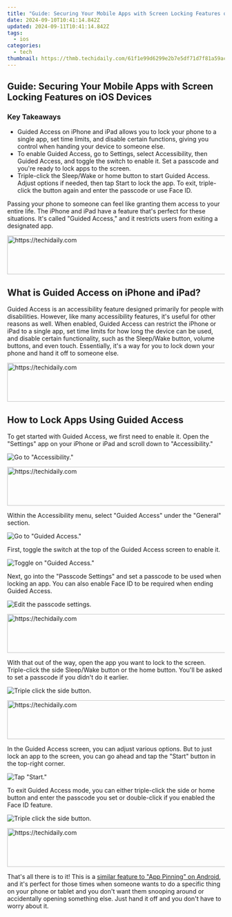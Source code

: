 ```yaml
---
title: "Guide: Securing Your Mobile Apps with Screen Locking Features on iOS Devices"
date: 2024-09-10T10:41:14.842Z
updated: 2024-09-11T10:41:14.842Z
tags:
  - ios
categories:
  - tech
thumbnail: https://thmb.techidaily.com/61f1e99d6299e2b7e5df71d7f81a59ac930cb2c81d484489a08d43204f560599.jpg
---
```


## Guide: Securing Your Mobile Apps with Screen Locking Features on iOS Devices

### Key Takeaways

* Guided Access on iPhone and iPad allows you to lock your phone to a single app, set time limits, and disable certain functions, giving you control when handing your device to someone else.
* To enable Guided Access, go to Settings, select Accessibility, then Guided Access, and toggle the switch to enable it. Set a passcode and you're ready to lock apps to the screen.
* Triple-click the Sleep/Wake or home button to start Guided Access. Adjust options if needed, then tap Start to lock the app. To exit, triple-click the button again and enter the passcode or use Face ID.

 Passing your phone to someone can feel like granting them access to your entire life. The iPhone and iPad have a feature that's perfect for these situations. It's called "Guided Access," and it restricts users from exiting a designated app.





<!-- affiliate ads begin -->
<a href="https://wigfever.sjv.io/c/5597632/2014851/22899" target="_top" id="2014851">
  <img src="//a.impactradius-go.com/display-ad/22899-2014851" border="0" alt="https://techidaily.com" width="728" height="90"/>
</a>
<img height="0" width="0" src="https://wigfever.sjv.io/i/5597632/2014851/22899" style="position:absolute;visibility:hidden;" border="0" />
<!-- affiliate ads end -->




##  What is Guided Access on iPhone and iPad?

 Guided Access is an accessibility feature designed primarily for people with disabilities. However, like many accessibility features, it's useful for other reasons as well. When enabled, Guided Access can restrict the iPhone or iPad to a single app, set time limits for how long the device can be used, and disable certain functionality, such as the Sleep/Wake button, volume buttons, and even touch. Essentially, it's a way for you to lock down your phone and hand it off to someone else.





<!-- affiliate ads begin -->
<a href="https://appsumo.8odi.net/c/5597632/2123727/7443" target="_top" id="2123727">
  <img src="//a.impactradius-go.com/display-ad/7443-2123727" border="0" alt="https://techidaily.com" width="728" height="90"/>
</a>
<img height="0" width="0" src="https://appsumo.8odi.net/i/5597632/2123727/7443" style="position:absolute;visibility:hidden;" border="0" />
<!-- affiliate ads end -->




##  How to Lock Apps Using Guided Access

 To get started with Guided Access, we first need to enable it. Open the "Settings" app on your iPhone or iPad and scroll down to "Accessibility."

![Go to "Accessibility."](https://static1.howtogeekimages.com/wordpress/wp-content/uploads/2023/08/img_0356.PNG) 





<!-- affiliate ads begin -->
<a href="https://ephamedtechinc.pxf.io/c/5597632/2136616/26400" target="_top" id="2136616">
  <img src="//a.impactradius-go.com/display-ad/26400-2136616" border="0" alt="https://techidaily.com" width="728" height="90"/>
</a>
<img height="0" width="0" src="https://ephamedtechinc.pxf.io/i/5597632/2136616/26400" style="position:absolute;visibility:hidden;" border="0" />
<!-- affiliate ads end -->




 Within the Accessibility menu, select "Guided Access" under the "General" section.

![Go to "Guided Access."](https://static1.howtogeekimages.com/wordpress/wp-content/uploads/2023/08/img_0357.PNG) 

 First, toggle the switch at the top of the Guided Access screen to enable it.

![Toggle on "Guided Access."](https://static1.howtogeekimages.com/wordpress/wp-content/uploads/2023/08/img_0358.PNG) 

 Next, go into the "Passcode Settings" and set a passcode to be used when locking an app. You can also enable Face ID to be required when ending Guided Access.

![Edit the passcode settings.](https://static1.howtogeekimages.com/wordpress/wp-content/uploads/2023/08/img_0359.PNG) 





<!-- affiliate ads begin -->
<a href="https://appsumo.8odi.net/c/5597632/2130891/7443" target="_top" id="2130891">
  <img src="//a.impactradius-go.com/display-ad/7443-2130891" border="0" alt="https://techidaily.com" width="728" height="90"/>
</a>
<img height="0" width="0" src="https://appsumo.8odi.net/i/5597632/2130891/7443" style="position:absolute;visibility:hidden;" border="0" />
<!-- affiliate ads end -->




 With that out of the way, open the app you want to lock to the screen. Triple-click the side Sleep/Wake button or the home button. You'll be asked to set a passcode if you didn't do it earlier.

![Triple click the side button.](https://static1.howtogeekimages.com/wordpress/wp-content/uploads/2023/08/2023-08-23_15-19-19-1.png) 





<!-- affiliate ads begin -->
<a href="https://ephamedtechinc.pxf.io/c/5597632/2137210/26400" target="_top" id="2137210">
  <img src="//a.impactradius-go.com/display-ad/26400-2137210" border="0" alt="https://techidaily.com" width="728" height="90"/>
</a>
<img height="0" width="0" src="https://ephamedtechinc.pxf.io/i/5597632/2137210/26400" style="position:absolute;visibility:hidden;" border="0" />
<!-- affiliate ads end -->




 In the Guided Access screen, you can adjust various options. But to just lock an app to the screen, you can go ahead and tap the "Start" button in the top-right corner.

![Tap "Start."](https://static1.howtogeekimages.com/wordpress/wp-content/uploads/2023/08/pxl_20230823_190624443-2.jpg) 

 To exit Guided Access mode, you can either triple-click the side or home button and enter the passcode you set or double-click if you enabled the Face ID feature.

![Triple click the side button.](https://static1.howtogeekimages.com/wordpress/wp-content/uploads/2023/08/2023-08-23_15-19-19-1.png) 





<!-- affiliate ads begin -->
<a href="https://appsumo.8odi.net/c/5597632/2118325/7443" target="_top" id="2118325">
  <img src="//a.impactradius-go.com/display-ad/7443-2118325" border="0" alt="https://techidaily.com" width="728" height="90"/>
</a>
<img height="0" width="0" src="https://appsumo.8odi.net/i/5597632/2118325/7443" style="position:absolute;visibility:hidden;" border="0" />
<!-- affiliate ads end -->




 That's all there is to it! This is a [similar feature to "App Pinning" on Android](https://youtube-videos.techidaily.com/choosing-streaming-giants-vimeo-youtube-or-dailymotion-for-2024/), and it's perfect for those times when someone wants to do a specific thing on your phone or tablet and you don't want them snooping around or accidentally opening something else. Just hand it off and you don't have to worry about it.

<ins class="adsbygoogle"
     style="display:block"
     data-ad-format="autorelaxed"
     data-ad-client="ca-pub-7571918770474297"
     data-ad-slot="1223367746"></ins>



<ins class="adsbygoogle"
     style="display:block"
     data-ad-client="ca-pub-7571918770474297"
     data-ad-slot="8358498916"
     data-ad-format="auto"
     data-full-width-responsive="true"></ins>










